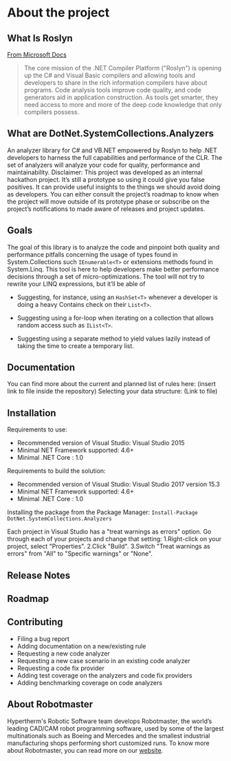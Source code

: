 # About the project

## What Is Roslyn

[From Microsoft Docs](https://docs.microsoft.com/en-us/visualstudio/extensibility/dotnet-compiler-platform-roslyn-extensibility?view=vs-2019)
> The core mission of the .NET Compiler Platform ("Roslyn") is opening up the C# and Visual Basic compilers and allowing tools and developers to share in the rich information compilers have about programs. Code analysis tools improve code quality, and code generators aid in application construction. As tools get smarter, they need access to more and more of the deep code knowledge that only compilers possess.

## What are DotNet.SystemCollections.Analyzers

An analyzer library for C# and VB.NET empowered by Roslyn to help .NET developers to harness the full capabilities and performance of the CLR. The set of analyzers will analyze your code for quality, performance and maintainability.
Disclaimer: This project was developed as an internal hackathon project. It’s still a prototype so using it could give you false positives. It can provide useful insights to the things we should avoid doing as developers. You can either consult the project’s roadmap to know when the project will move outside of its prototype phase or subscribe on the project’s notifications to made aware of releases and project updates.

## Goals

The goal of this library is to analyze the code and pinpoint both quality and performance pitfalls concerning the usage of types found in System.Collections such `IEnumerable<T>` or extensions methods found in System.Linq. This tool is here to help developers make better performance decisions through a set of micro-optimizations. The tool will not try to rewrite your LINQ expressions, but it’ll be able of

- Suggesting, for instance, using an `HashSet<T>` whenever a developer is doing a heavy Contains check on their `List<T>`.

- Suggesting using a for-loop when iterating on a collection that allows random access such as `IList<T>`.

- Suggesting using a separate method to yield values lazily instead of taking the time to create a temporary list.

## Documentation

You can find more about the current and planned list of rules here: (insert link to file inside the repository)
Selecting your data structure: (Link to file)

## Installation

Requirements to use:

- Recommended version of Visual Studio: Visual Studio 2015
- Minimal NET Framework supported: 4.6+
- Minimal .NET Core : 1.0

Requirements to build the solution:

- Recommended version of Visual Studio: Visual Studio 2017 version 15.3
- Minimal NET Framework supported: 4.6+
- Minimal .NET Core : 1.0

Installing the package from the Package Manager: `Install-Package DotNet.SystemCollections.Analyzers`

Each project in Visual Studio has a "treat warnings as errors" option. Go through each of your projects and change that setting:
1.Right-click on your project, select "Properties".
2.Click "Build".
3.Switch "Treat warnings as errors" from "All" to "Specific warnings" or "None".

## Release Notes

## Roadmap

## Contributing

- Filing a bug report
- Adding documentation on a new/existing rule
- Requesting a new code analyzer
- Requesting a new case scenario in an existing code analyzer
- Requesting a code fix provider
- Adding test coverage on the analyzers and code fix providers
- Adding benchmarking coverage on code analyzers

## About Robotmaster

Hypertherm's Robotic Software team develops Robotmaster, the world’s leading CAD/CAM robot programming software, used by some of the largest multinationals such as Boeing and Mercedes and the smallest industrial manufacturing shops performing short customized runs. To know more about Robotmaster, you can read more on our [website](https://www.robotmaster.com/en/).

